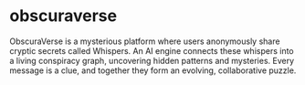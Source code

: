 # obscuraverse
ObscuraVerse is a mysterious platform where users anonymously share cryptic secrets called Whispers. An AI engine connects these whispers into a living conspiracy graph, uncovering hidden patterns and mysteries. Every message is a clue, and together they form an evolving, collaborative puzzle.
